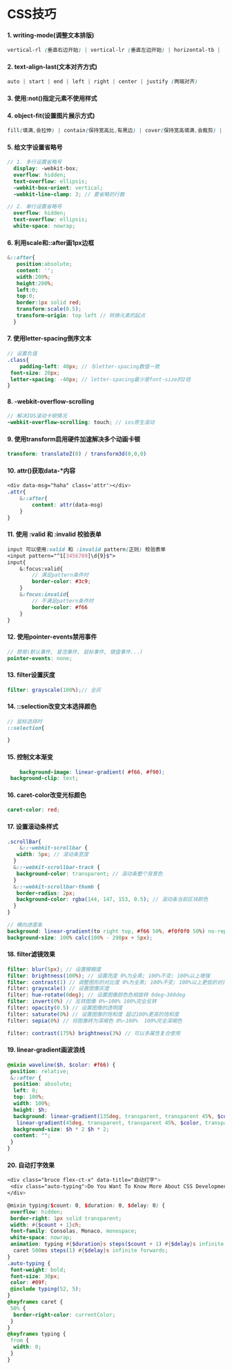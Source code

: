 # CSS技巧

#### 1. writing-mode(调整文本排版)

```scss
vertical-rl (垂直右边开始) | vertical-lr (垂直左边开始) | horizontal-tb |  sideways-rl | sideways-lr (后三个水平排列)
```

#### 2. text-align-last(文本对齐方式)

```scss
auto | start | end | left | right | center | justify (两端对齐)
```

#### 3. 使用:not()指定元素不使用样式

#### 4. object-fit(设置图片展示方式)

```scss
fill(填满,会拉伸) | contain(保持宽高比,有黑边) | cover(保持宽高填满,会裁剪) | none | scale-down(none/contain中的一个)
```

#### 5. 给文字设置省略号

```scss
// 1. 多行设置省略号
  display: -webkit-box;
  overflow: hidden;
  text-overflow: ellipsis;
  -webkit-box-orient: vertical;
  -webkit-line-clamp: 3; // 要省略的行数

// 2. 单行设置省略号
  overflow: hidden;
  text-overflow: ellipsis;
  white-space: nowrap;
```

#### 6. 利用scale和::after画1px边框

```scss
&::after{
   position:absolute;
   content: '';
   width:200%;
   height:200%;
   left:0;
   top:0;
   border:1px solid red;
   transform:scale(0.5);
   transform-origin: top left // 转换元素的起点
  }
```

#### 7. 使用letter-spacing倒序文本

```scss
// 设置负值
.class{
    padding-left: 40px; // 与letter-spacing数值一致
 font-size: 20px;
 letter-spacing: -40px; // letter-spacing最少是font-size的2倍
}
```

#### 8. -webkit-overflow-scrolling

```scss
// 解决IOS滚动卡顿情况
-webkit-overflow-scrolling: touch; // ios原生滚动
```

#### 9. 使用transform启用硬件加速解决多个动画卡顿

```scss
transform: translateZ(0) / transform3d(0,0,0)
```

#### 10. attr()获取data-*内容

```scss
<div data-msg="haha" class='attr'></div>
.attr{
    &::after{
        content: attr(data-msg)
    }
}
```

#### 11. 使用 :valid 和 :invalid 校验表单

```scss
input 可以使用:valid 和 :invalid pattern(正则) 校验表单
<input pattern="^1[3456789]\d{9}$">
input{
    &:focus:valid{
        // 满足pattern条件时
        border-color: #3c9;
    }
    &:focus:invalid{
        // 不满足pattern条件时
        border-color: #f66
    }
}
```

#### 12. 使用pointer-events禁用事件

```scss
// 禁用(默认事件, 冒泡事件, 鼠标事件, 键盘事件...)
pointer-events: none;
```

#### 13. filter设置灰度

```scss
filter: grayscale(100%);// 全灰
```

#### 14. ::selection改变文本选择颜色

```scss
// 鼠标选择时
::selection{

}
```

#### 15. 控制文本渐变

```scss
    background-image: linear-gradient( #f66, #f90);
 background-clip: text;
```

#### 16. caret-color改变光标颜色

```scss
caret-color: red;
```

#### 17. 设置滚动条样式

```scss
.scrollBar{
    &::-webkit-scrollbar {
   width: 5px; // 滚动条宽度
  }
  &::-webkit-scrollbar-track {
   background-color: transparent; // 滚动条整个背景色
  }
  &::-webkit-scrollbar-thumb {
   border-radius: 2px;
   background-color: rgba(144, 147, 153, 0.5); // 滚动条当前区块颜色
  }
}

// 横向进度条
background: linear-gradient(to right top, #f66 50%, #f0f0f0 50%) no-repeat;
background-size: 100% calc(100% - 298px + 5px);
```

#### 18. filter滤镜效果

```scss
filter: blur(5px); // 设置模糊度
filter: brightness(100%); // 设置亮度 0%为全黑; 100%不变; 100%以上增强
filter: contrast(1) // 调整图形的对比度 0%为全黑; 100%不变; 100%以上更低的对比
filter: grayscale() // 设置图像灰度
filter: hue-rotate(0deg); // 设置图像颜色色相旋转 0deg~360deg
filter: invert(0%) // 反转图像 0%~100% 100%完全反转
filter: opacity(0.5) // 设置图像的透明度 
filter: saturate(0%) // 设置图像的饱和度 超过100%更高的饱和度
filter: sepia(0%) // 将图像转为深褐色 0%~100%  100%完全深褐色

filter: contrast(175%) brightness(3%) // 可以多属性复合使用
```

#### 19. linear-gradient画波浪线

```scss
@mixin waveline($h, $color: #f66) {
 position: relative;
 &::after {
  position: absolute;
  left: 0;
  top: 100%;
  width: 100%;
  height: $h;
  background: linear-gradient(135deg, transparent, transparent 45%, $color, transparent 55%, transparent 100%),
   linear-gradient(45deg, transparent, transparent 45%, $color, transparent 55%, transparent 100%);
  background-size: $h * 2 $h * 2;
  content: "";
 }
}
```

#### 20. 自动打字效果

```scss
<div class="bruce flex-ct-x" data-title="自动打字">
 <div class="auto-typing">Do You Want To Know More About CSS Development Skill</div>
</div>

@mixin typing($count: 0, $duration: 0, $delay: 0) {
 overflow: hidden;
 border-right: 1px solid transparent;
 width: #{$count + 1}ch;
 font-family: Consolas, Monaco, monospace;
 white-space: nowrap;
 animation: typing #{$duration}s steps($count + 1) #{$delay}s infinite backwards,
  caret 500ms steps(1) #{$delay}s infinite forwards;
}
.auto-typing {
 font-weight: bold;
 font-size: 30px;
 color: #09f;
 @include typing(52, 5);
}
@keyframes caret {
 50% {
  border-right-color: currentColor;
 }
}
@keyframes typing {
 from {
  width: 0;
 }
}
```
